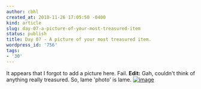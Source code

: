 ```yaml
---
author: cbhl
created_at: 2010-11-26 17:05:50 -0400
kind: article
slug: day-07-a-picture-of-your-most-treasured-item
status: publish
title: Day 07 - A picture of your most treasured item.
wordpress_id: '756'
tags:
- '30'
---
```


It appears that I forgot to add a picture here. Fail. **Edit:** Gah,
couldn't think of anything really treasured. So, lame 'photo' is lame.
[![image](http://images.azuresky.ca/blog/wp-content/uploads/2010/11/putty.png "putty")](http://images.azuresky.ca/blog/wp-content/uploads/2010/11/putty.png)
